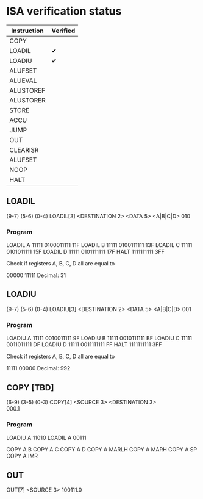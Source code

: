 # ISA verification status

| Instruction | Verified |
|-------------|----------|
| COPY        |        |
| LOADIL      | ✔ |
| LOADIU      | ✔ |
| ALUFSET     |        |
| ALUEVAL     |        |
| ALUSTOREF   |        |
| ALUSTORER   |        |
| STORE       |        |
| ACCU        |        |
| JUMP        |        |
| OUT         |        |
| CLEARISR    |        |
| ALUFSET     |        |
| NOOP        |        |
| HALT        |        |




## LOADIL

(9-7)           (5-6)           (0-4)
LOADIL[3]       <DESTINATION 2> <DATA 5>
                <A|B|C|D>
010


### Program

LOADIL A 11111      0100011111      11F
LOADIL B 11111      0100111111      13F
LOADIL C 11111      0101011111      15F
LOADIL D 11111      0101111111      17F
HALT                1111111111      3FF

Check if registers A, B, C, D all are equal to

00000 11111
Decimal: 31

## LOADIU

(9-7)           (5-6)           (0-4)
LOADIU[3]       <DESTINATION 2> <DATA 5>
                <A|B|C|D>
001

### Program

LOADIU A 11111      0010011111      9F
LOADIU B 11111      0010111111      BF
LOADIU C 11111      0011011111      DF
LOADIU D 11111      0011111111      FF
HALT                1111111111      3FF

Check if registers A, B, C, D all are equal to

11111 00000
Decimal: 992


## COPY [TBD]

(6-9)           (3-5)       (0-3)
COPY[4]         <SOURCE 3>  <DESTINATION 3>  
000.1

### Program

LOADIU A 11010
LOADIL A 00111

COPY A B
COPY A C
COPY A D
COPY A MARLH
COPY A MARH
COPY A SP
COPY A IMR

## OUT

OUT[7]          <SOURCE 3>
100111.0


